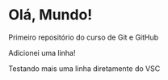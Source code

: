 # Olá, Mundo!
 Primeiro repositório do curso de Git e GitHub

Adicionei uma linha! 

Testando mais uma linha diretamente do VSC


